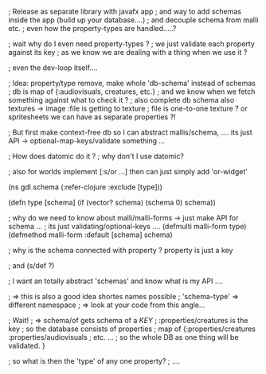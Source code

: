 ; Release as separate library with javafx app
; and way to add schemas inside the app (build up your database....)
; and decouple schema from malli etc.
; even how the property-types are handled.....?

; wait why do I even need property-types ?
; we just validate each property against its key
; as we know we are dealing with a thing when we use it ?

; even the dev-loop itself....


; Idea: property/type remove, make whole 'db-schema' instead of schemas
; db is map of {:audiovisuals, creatures, etc.}
; and we know when we fetch something against what to check it ?
; also complete db schema also textures -> image :file is getting to texture
; file is one-to-one texture ? or spritesheets we can have as separate properties ?!

; But first make context-free db so I can abstract mallis/schema, .... its just API -> optional-map-keys/validate something ...

; How does datomic do it ?
; why don't I use datomic?

; also for worlds  implement [:s/or ...] then can just simply add 'or-widget'


(ns gdl.schema
  (:refer-clojure :exclude [type]))

(defn type [schema]
  (if (vector? schema)
    (schema 0)
    schema))

; why do we need to know about malli/malli-forms -> just make API for schema ...
; its just validating/optional-keys ....
(defmulti malli-form type)
(defmethod malli-form :default [schema] schema)

; why is the schema connected with property ? property is just a key

; and (s/def ?)

; I want an totally abstract 'schemas' and know what is my API ....

; => this is also a good idea shortes names possible
; 'schema-type' => different namespace
; => look at your code from this angle...

; Wait!
; => schema/of gets schema of a _KEY_
; :properties/creatures is the key
; so the database consists of properties
; map of
{:properties/creatures
 :properties/audiovisuals
 ; etc. ...
 ; so the whole DB as one thing will be validated.
 }

; so what is then the 'type' of any one property?
; ....

